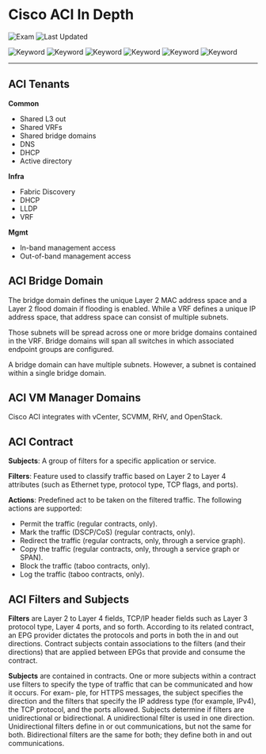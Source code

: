 # Cisco ACI In Depth

![Exam](https://img.shields.io/badge/DCCOR-8A2BE2)
![Last Updated](https://img.shields.io/badge/Last%20Updated-2024--01--11-blue)

![Keyword](https://img.shields.io/badge/ACI-darkgreen)
![Keyword](https://img.shields.io/badge/Application%20Centric%20Infrastructure-darkgreen)
![Keyword](https://img.shields.io/badge/SDN-darkgreen)
![Keyword](https://img.shields.io/badge/Software%20Defined%20Networking-darkgreen)
![Keyword](https://img.shields.io/badge/APIC-darkgreen)
![Keyword](https://img.shields.io/badge/Application%20Policy%20Infrastructure%20Controller-darkgreen)

<hr>

## ACI Tenants

**Common**

- Shared L3 out
- Shared VRFs
- Shared bridge domains
- DNS
- DHCP
- Active directory

**Infra**

- Fabric Discovery
- DHCP
- LLDP
- VRF

**Mgmt**

- In-band management access
- Out-of-band management access

## ACI Bridge Domain

The bridge domain defines the unique Layer 2 MAC address space and a Layer 2 flood domain if flooding is enabled. While a VRF defines a unique IP address space, that address
space can consist of multiple subnets.

Those subnets will be spread across one or more bridge domains contained in the VRF. Bridge domains will span all switches in which associated endpoint groups are configured.

A bridge domain can have multiple subnets. However, a subnet is contained within a single bridge domain.

## ACI VM Manager Domains

Cisco ACI integrates with vCenter, SCVMM, RHV, and OpenStack.

## ACI Contract

**Subjects**: A group of filters for a specific application or service.

**Filters**: Feature used to classify traffic based on Layer 2 to Layer 4 attributes (such as Ethernet type, protocol type, TCP flags, and ports).

**Actions**: Predefined act to be taken on the filtered traffic. The following actions are
supported:

- Permit the traffic (regular contracts, only).
- Mark the traffic (DSCP/CoS) (regular contracts, only).
- Redirect the traffic (regular contracts, only, through a service graph).
- Copy the traffic (regular contracts, only, through a service graph or SPAN).
- Block the traffic (taboo contracts, only).
- Log the traffic (taboo contracts, only).

## ACI Filters and Subjects

**Filters** are Layer 2 to Layer 4 fields, TCP/IP header fields such as Layer 3 protocol
type, Layer 4 ports, and so forth. According to its related contract, an EPG provider
dictates the protocols and ports in both the in and out directions. Contract subjects
contain associations to the filters (and their directions) that are applied between EPGs
that provide and consume the contract.

**Subjects** are contained in contracts. One or more subjects within a contract use filters
to specify the type of traffic that can be communicated and how it occurs. For exam-
ple, for HTTPS messages, the subject specifies the direction and the filters that specify
the IP address type (for example, IPv4), the TCP protocol, and the ports allowed.
Subjects determine if filters are unidirectional or bidirectional. A unidirectional filter is
used in one direction. Unidirectional filters define in or out communications, but not
the same for both. Bidirectional filters are the same for both; they define both in and
out communications.



